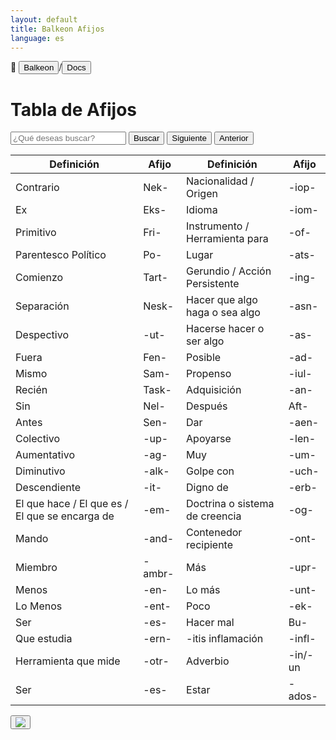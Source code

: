 ```yaml
---
layout: default
title: Balkeon Afijos
language: es
--- 
```


📂 <button class="button-16" role="button" onclick="location.href='../../index'">Balkeon</button>/<button class="button-16" role="button" onclick="location.href='../index'">Docs</button>

# Tabla de Afijos

<input type="text" id="search-input" placeholder="¿Qué deseas buscar?"> <button id="search-button" onclick="searchAndHighlightTable()">Buscar</button> <button id="next-button" onclick="nextMatch()">Siguiente</button> <button id="previous-button" onclick="previousMatch()">Anterior</button>

<div class="table-wrapper" markdown="block">
<table id="content-table" style="width:100%">
    <thead>
        <tr>
            <th>Definición</th>
            <th>Afijo</th>
            <th>Definición</th>
            <th>Afijo</th>
        </tr>
    </thead>
    <tbody>
        <tr>
            <td>Contrario</td>
            <td>Nek-</td>
            <td>Nacionalidad / Origen</td>
            <td>-iop-</td>
        </tr>
        <tr>
            <td>Ex</td>
            <td>Eks-</td>
            <td>Idioma</td>
            <td>-iom-</td>
        </tr>
        <tr>
            <td>Primitivo</td>
            <td>Fri-</td>
            <td>Instrumento / Herramienta para</td>
            <td>-of-</td>
        </tr>
        <tr>
            <td>Parentesco Político</td>
            <td>Po-</td>
            <td>Lugar</td>
            <td>-ats-</td>
        </tr>
        <tr>
            <td>Comienzo</td>
            <td>Tart-</td>
            <td>Gerundio / Acción Persistente</td>
            <td>-ing-</td>
        </tr>
        <tr>
            <td>Separación</td>
            <td>Nesk-</td>
            <td>Hacer que algo haga o sea algo</td>
            <td>-asn-</td>
        </tr>
        <tr>
            <td>Despectivo</td>
            <td>-ut-</td>
            <td>Hacerse hacer o ser algo</td>
            <td>-as-</td>
        </tr>
        <tr>
            <td>Fuera</td>
            <td>Fen-</td>
            <td>Posible</td>
            <td>-ad-</td>
        </tr>
        <tr>
            <td>Mismo</td>
            <td>Sam-</td>
            <td>Propenso</td>
            <td>-iul-</td>
        </tr>
        <tr>
            <td>Recién</td>
            <td>Task-</td>
            <td>Adquisición</td>
            <td>-an-</td>
        </tr>
        <tr>
            <td>Sin</td>
            <td>Nel-</td>
            <td>Después</td>
            <td>Aft-</td>
        </tr>
        <tr>
            <td>Antes</td>
            <td>Sen-</td>
            <td>Dar</td>
            <td>-aen-</td>
        </tr>
        <tr>
            <td>Colectivo</td>
            <td>-up-</td>
            <td>Apoyarse</td>
            <td>-len-</td>
        </tr>
        <tr>
            <td>Aumentativo</td>
            <td>-ag-</td>
            <td>Muy</td>
            <td>-um-</td>
        </tr>
        <tr>
            <td>Diminutivo</td>
            <td>-alk-</td>
            <td>Golpe con</td>
            <td>-uch-</td>
        </tr>
        <tr>
            <td>Descendiente</td>
            <td>-it-</td>
            <td>Digno de</td>
            <td>-erb-</td>
        </tr>
        <tr>
            <td>El que hace / El que es / El que se encarga de</td>
            <td>-em-</td>
            <td>Doctrina o sistema de creencia</td>
            <td>-og-</td>
        </tr>
        <tr>
            <td>Mando</td>
            <td>-and-</td>
            <td>Contenedor recipiente</td>
            <td>-ont-</td>
        </tr>
        <tr>
            <td>Miembro</td>
            <td>-ambr-</td>
            <td>Más</td>
            <td>-upr-</td>
        </tr>
        <tr>
            <td>Menos</td>
            <td>-en-</td>
            <td>Lo más</td>
            <td>-unt-</td>
        </tr>
        <tr>
            <td>Lo Menos</td>
            <td>-ent-</td>
            <td>Poco</td>
            <td>-ek-</td>
        </tr>
        <tr>
            <td>Ser</td>
            <td>-es-</td>
            <td>Hacer mal</td>
            <td>Bu-</td>
        </tr>
        <tr>
            <td>Que estudia</td>
            <td>-ern-</td>
            <td>-itis inflamación</td>
            <td>-infl-</td>
        </tr>
        <tr>
            <td>Herramienta que mide</td>
            <td>-otr-</td>
            <td>Adverbio</td>
            <td>-in/-un</td>
        </tr>
        <tr>
            <td>Ser</td>
            <td>-es-</td>
            <td>Estar</td>
            <td>-ados-</td>
        </tr>
    </tbody>
</table>
</div>
<button class="button-17" role="button" onclick="langRedirect('es')"><img src="https://img.icons8.com/?size=35&id=95094&format=png&color=000000"/></button> 
